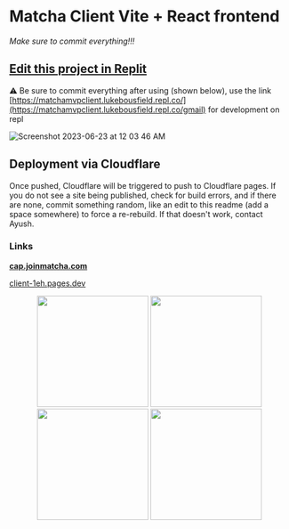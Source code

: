 # Matcha Client Vite + React frontend

*Make sure to commit everything!!!*

## [Edit this project in Replit](https://replit.com/@LukeBousfield/MatchaMVPClient)

⚠️ Be sure to commit everything after using (shown below), use the link [https://matchamvpclient.lukebousfield.repl.co/](https://matchamvpclient.lukebousfield.repl.co/gmail) for development on repl

![Screenshot 2023-06-23 at 12 03 46 AM](https://github.com/matchaclient/client/assets/19739712/a11f50b2-caa5-42a6-ab90-c8cb6b11888a)

## Deployment via Cloudflare

Once pushed, Cloudflare will be triggered to push to Cloudflare pages. If you do not see a site being published, check for build errors, and if there are none, commit something random, like an edit to this readme (add a space somewhere) to force a re-rebuild. If that doesn't work, contact Ayush.

### Links

**[cap.joinmatcha.com](https://cap.joinmatcha.com/)**

[client-1eh.pages.dev](https://client-1eh.pages.dev/)

<div align="center">

<img src="https://github.com/matchaclient/client/assets/19739712/ce337f61-cb63-4833-b2e4-2674964bebb2" height="200">

<img src="https://github.com/matchaclient/client/assets/19739712/8b6539b0-416f-40cc-9498-d172806f0a10" height="200">

<img src="https://github.com/matchaclient/client/assets/19739712/8ee0bd55-4d2f-4786-98a1-958318114627" height="200">

<img src="https://github.com/matchaclient/client/assets/19739712/39c4738f-9585-49a9-96b9-d6c0e9f5ecc5" height="200">

</div>
